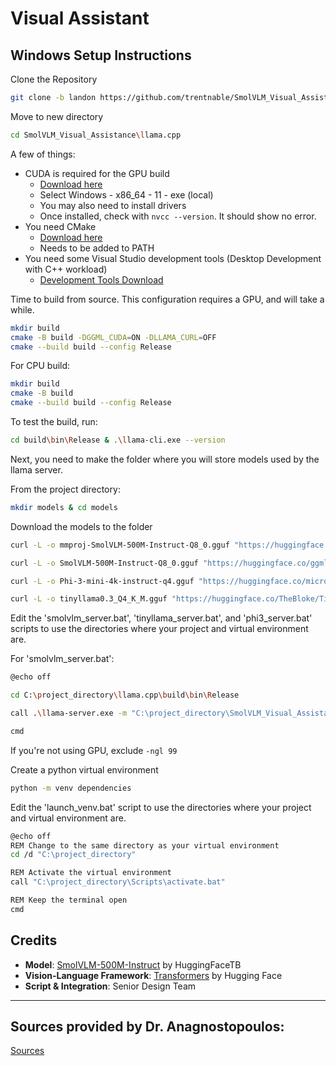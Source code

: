 #  Visual Assistant

##  Windows Setup Instructions

Clone the Repository

```bash
git clone -b landon https://github.com/trentnable/SmolVLM_Visual_Assistance.git
```

Move to new directory

```bash
cd SmolVLM_Visual_Assistance\llama.cpp
```

A few of things:
- CUDA is required for the GPU build
    - [Download here](https://developer.nvidia.com/cuda-downloads?target_os=Windows&target_arch=x86_64&target_version=11&target_type=exe_local)
    - Select Windows - x86_64 - 11 - exe (local)
    - You may also need to install drivers
    - Once installed, check with `nvcc --version`. It should show no error.
- You need CMake
    - [Download here](https://cmake.org/download/)
    - Needs to be added to PATH
- You need some Visual Studio development tools (Desktop Development with C++ workload)
    - [Development Tools Download](https://visualstudio.microsoft.com/visual-cpp-build-tools/)

Time to build from source. This configuration requires a GPU, and will take a while.

```bash
mkdir build
cmake -B build -DGGML_CUDA=ON -DLLAMA_CURL=OFF
cmake --build build --config Release
```

For CPU build:
```bash
mkdir build
cmake -B build
cmake --build build --config Release
```

To test the build, run:
```bash
cd build\bin\Release & .\llama-cli.exe --version
```

Next, you need to make the folder where you will store models used by the llama server.

From the project directory:

```bash
mkdir models & cd models
```

Download the models to the folder

```bash
curl -L -o mmproj-SmolVLM-500M-Instruct-Q8_0.gguf "https://huggingface.co/ggml-org/SmolVLM-500M-Instruct-GGUF/resolve/main/mmproj-SmolVLM-500M-Instruct-Q8_0.gguf"

curl -L -o SmolVLM-500M-Instruct-Q8_0.gguf "https://huggingface.co/ggml-org/SmolVLM-500M-Instruct-GGUF/resolve/main/SmolVLM-500M-Instruct-Q8_0.gguf"

curl -L -o Phi-3-mini-4k-instruct-q4.gguf "https://huggingface.co/microsoft/Phi-3-mini-4k-instruct-gguf/resolve/main/Phi-3-mini-4k-instruct-q4.gguf"

curl -L -o tinyllama0.3_Q4_K_M.gguf "https://huggingface.co/TheBloke/TinyLlama-1.1B-Chat-v0.3-GGUF/resolve/main/tinyllama-1.1b-chat-v0.3.Q4_K_M.gguf"
```

Edit the 'smolvlm_server.bat', 'tinyllama_server.bat', and 'phi3_server.bat' scripts to use the directories where your project and virtual environment are.

For 'smolvlm_server.bat':
```bash
@echo off

cd C:\project_directory\llama.cpp\build\bin\Release

call .\llama-server.exe -m "C:\project_directory\SmolVLM_Visual_Assistance\models\SmolVLM-500M-Instruct-Q8_0.gguf" --mmproj "C:\project_directory\SmolVLM_Visual_Assistance\models\mmproj-SmolVLM-500M-Instruct-Q8_0.gguf" -ngl 99

cmd
```

If you're not using GPU, exclude `-ngl 99`




Create a python virtual environment

```bash
python -m venv dependencies
```

Edit the 'launch_venv.bat' script to use the directories where your project and virtual environment are.

```bash
@echo off
REM Change to the same directory as your virtual environment
cd /d "C:\project_directory"

REM Activate the virtual environment
call "C:\project_directory\Scripts\activate.bat"

REM Keep the terminal open
cmd
```

##  Credits

- **Model**: [SmolVLM-500M-Instruct](https://huggingface.co/HuggingFaceTB/SmolVLM-500M-Instruct) by HuggingFaceTB  
- **Vision-Language Framework**: [Transformers](https://github.com/huggingface/transformers) by Hugging Face  
- **Script & Integration**: Senior Design Team

---

##  Sources provided by Dr. Anagnostopoulos:  
[Sources](SOURCES.md)